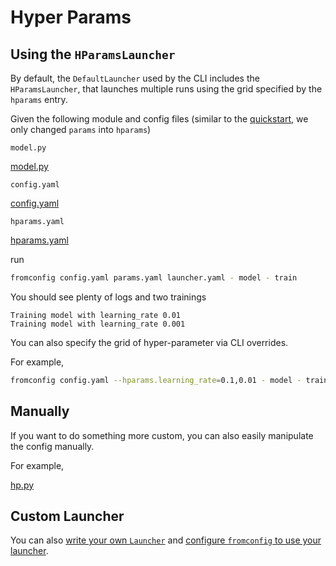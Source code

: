 # Hyper Params <!-- {docsify-ignore} -->


## Using the `HParamsLauncher`

By default, the `DefaultLauncher` used by the CLI includes the `HParamsLauncher`, that launches multiple runs using the grid specified by the `hparams` entry.

Given the following module and config files (similar to the [quickstart](getting-started/quickstart/), we only changed `params` into `hparams`)

`model.py`

[model.py](model.py ':include :type=code python')

`config.yaml`

[config.yaml](config.yaml ':include :type=code yaml')

`hparams.yaml`

[hparams.yaml](hparams.yaml ':include :type=code yaml')

run

```bash
fromconfig config.yaml params.yaml launcher.yaml - model - train
```

You should see plenty of logs and two trainings

```
Training model with learning_rate 0.01
Training model with learning_rate 0.001
```

You can also specify the grid of hyper-parameter via CLI overrides.

For example,

```bash
fromconfig config.yaml --hparams.learning_rate=0.1,0.01 - model - train
```

## Manually

If you want to do something more custom, you can also easily manipulate the config manually.

For example,

[hp.py](hp.py ':include :type=code python')


## Custom Launcher

You can also [write your own `Launcher`](development/custom-launcher/) and [configure `fromconfig` to use your launcher](examples/configure-launcher/).
